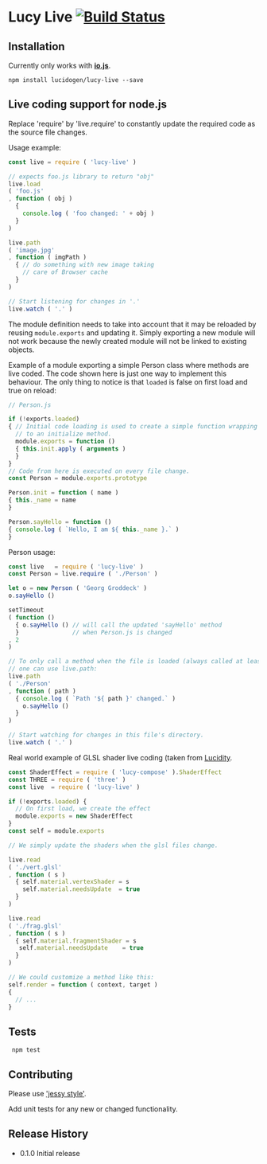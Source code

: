 # Lucy Live [![Build Status](https://travis-ci.org/lucidogen/lucy-live.svg)](https://travis-ci.org/lucidogen/lucy-live)


## Installation

Currently only works with [**io.js**](https://iojs.org).

  ```shell
  npm install lucidogen/lucy-live --save
  ```

## Live coding support for node.js

Replace 'require' by 'live.require' to constantly update the required code as
the source file changes.

Usage example:

  ```Javascript
  const live = require ( 'lucy-live' )

  // expects foo.js library to return "obj"
  live.load
  ( 'foo.js'
  , function ( obj )
    {
      console.log ( 'foo changed: ' + obj )
    }
  )

  live.path
  ( 'image.jpg'
  , function ( imgPath )
    { // do something with new image taking
      // care of Browser cache
    }
  )

  // Start listening for changes in '.'
  live.watch ( '.' )
  ```

The module definition needs to take into account that it may be reloaded by
reusing `module.exports` and updating it. Simply exporting a new module will not
work because the newly created module will not be linked to existing objects.

Example of a module exporting a simple Person class where methods are live
coded. The code shown here is just one way to implement this behaviour. The only
thing to notice is that `loaded` is false on first load and true on reload:

  ```Javascript
  // Person.js

  if (!exports.loaded)
  { // Initial code loading is used to create a simple function wrapping a call
    // to an initialize method.
    module.exports = function ()
    { this.init.apply ( arguments )
    }
  }
  // Code from here is executed on every file change.
  const Person = module.exports.prototype

  Person.init = function ( name )
  { this._name = name
  }

  Person.sayHello = function ()
  { console.log ( `Hello, I am ${ this._name }.` )
  }
  ```

  Person usage:

  ```Javascript
  const live   = require ( 'lucy-live' )
  const Person = live.require ( './Person' )

  let o = new Person ( 'Georg Groddeck' )
  o.sayHello ()

  setTimeout
  ( function ()
    { o.sayHello () // will call the updated 'sayHello' method
    }               // when Person.js is changed
  , 2
  )

  // To only call a method when the file is loaded (always called at least once)
  // one can use live.path:
  live.path
  ( './Person'
  , function ( path )
    { console.log ( `Path '${ path }' changed.` )
      o.sayHello ()
    }
  )

  // Start watching for changes in this file's directory.
  live.watch ( '.' )
  ```

Real world example of GLSL shader live coding (taken from
[Lucidity](http://lucidity.io).

  ```Javascript
  const ShaderEffect = require ( 'lucy-compose' ).ShaderEffect
  const THREE = require ( 'three' )
  const live  = require ( 'lucy-live' )

  if (!exports.loaded) {
    // On first load, we create the effect
    module.exports = new ShaderEffect
  }
  const self = module.exports

  // We simply update the shaders when the glsl files change.

  live.read
  ( './vert.glsl'
  , function ( s )
    { self.material.vertexShader = s
      self.material.needsUpdate  = true
    }
  )

  live.read
  ( './frag.glsl'
  , function ( s )
    { self.material.fragmentShader = s
     self.material.needsUpdate    = true
    }
  )

  // We could customize a method like this:
  self.render = function ( context, target )
  {
    // ...
  }
  
  ```

## Tests

  ```shell
   npm test
  ```

## Contributing

Please use ['jessy style'](http://github.com/lucidogen/jessy).

Add unit tests for any new or changed functionality.

## Release History

  * 0.1.0 Initial release
